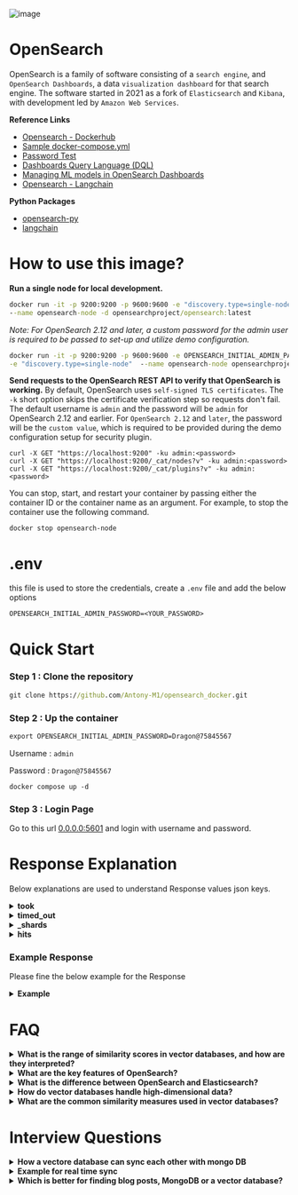![image](https://github.com/user-attachments/assets/4180c52b-cee8-4f4a-a671-a93d50a0b8b8)

# OpenSearch
OpenSearch is a family of software consisting of a `search engine`, and `OpenSearch Dashboards`, a data `visualization dashboard` for that search engine. The software started in 2021 as a fork of `Elasticsearch` and `Kibana`, with development led by `Amazon Web Services`.

**Reference Links**
* [Opensearch - Dockerhub](https://hub.docker.com/r/opensearchproject/opensearch)
* [Sample docker-compose.yml](https://opensearch.org/samples/docker-compose.yml)
* [Password Test](https://lowe.github.io/tryzxcvbn/)
* [Dashboards Query Language (DQL)](https://opensearch.org/docs/2.16/dashboards/dql)
* [Managing ML models in OpenSearch Dashboards](https://opensearch.org/docs/latest/ml-commons-plugin/ml-dashboard/)
* [Opensearch - Langchain](https://python.langchain.com/v0.2/docs/integrations/vectorstores/opensearch/)

**Python Packages**
* [opensearch-py](https://pypi.org/project/opensearch-py/)
* [langchain](https://pypi.org/project/langchain/)

# How to use this image?
**Run a single node for local development.**
```cmd
docker run -it -p 9200:9200 -p 9600:9600 -e "discovery.type=single-node" \
--name opensearch-node -d opensearchproject/opensearch:latest
```
*Note: For OpenSearch 2.12 and later, a custom password for the admin user is required to be passed to set-up and utilize demo configuration.*
```cmd
docker run -it -p 9200:9200 -p 9600:9600 -e OPENSEARCH_INITIAL_ADMIN_PASSWORD=<strong-password> \
-e "discovery.type=single-node"  --name opensearch-node opensearchproject/opensearch:latest
```
**Send requests to the OpenSearch REST API to verify that OpenSearch is working.** By default, OpenSearch uses `self-signed TLS certificates`. The `-k` short option skips the certificate verification step so requests don't fail. The default username is `admin` and the password will be `admin` for OpenSearch 2.12 and earlier. For `OpenSearch 2.12` and `later`, the password will be the `custom value`, which is required to be provided during the demo configuration setup for security plugin.
```
curl -X GET "https://localhost:9200" -ku admin:<password>
curl -X GET "https://localhost:9200/_cat/nodes?v" -ku admin:<password>
curl -X GET "https://localhost:9200/_cat/plugins?v" -ku admin:<password>
```
You can stop, start, and restart your container by passing either the container ID or the container name as an argument. For example, to stop the container use the following command.
```
docker stop opensearch-node
```
# .env
this file is used to store the credentials, create a `.env` file and add the below options
```env
OPENSEARCH_INITIAL_ADMIN_PASSWORD=<YOUR_PASSWORD>
```

# Quick Start

### Step 1 : Clone the repository
```cmd
git clone https://github.com/Antony-M1/opensearch_docker.git
```

### Step 2 : Up the container
```cmd
export OPENSEARCH_INITIAL_ADMIN_PASSWORD=Dragon@75845567
```
Username : `admin`

Password : `Dragon@75845567`

```
docker compose up -d
```

### Step 3 : Login Page

Go to this url [0.0.0.0:5601](http://0.0.0.0:5601/) and login with username and password.

# Response Explanation

Below explanations are used to understand Response values json keys.

<details>
  <summary><b>took</b></summary>

  The `took` field in the OpenSearch response indicates the amount of time (in milliseconds) that the server took to process the query. In your example, `"took": 2` means that the search query took 2 milliseconds to complete. This value helps gauge the performance of your search query execution.
</details>

<details>
  <summary><b>timed_out</b></summary>


  The `timed_out` field in the OpenSearch response indicates whether the search query timed out. 

- If `"timed_out": false`, it means the query completed within the allowed time.
- If `"timed_out": true`, it means the query took longer than the specified timeout duration and did not complete within that time frame.

A timeout could occur if the query is too complex, the dataset is large, or the server is under heavy load.
</details>


<details>
  <summary><b>_shards</b></summary>
  
  The `_shards` field in the OpenSearch response provides information about the status of the shards that were queried during the search. Shards are smaller portions of the entire index, which allow the system to parallelize the search.

Here are the details:

- **total**: The total number of shards that were involved in the search.
- **successful**: The number of shards that successfully completed the search.
- **skipped**: The number of shards that were skipped during the search (typically due to optimizations).
- **failed**: The number of shards that encountered errors or failed during the search.

In a typical response, all shards should be successful, meaning they returned data without issues. If there are failed shards, it might indicate issues like network failures, corrupted data, or heavy loads on specific nodes.
</details>


<details>
  <summary><b>hits</b></summary>
  
  The `hits` field in the OpenSearch response contains the search results and associated metadata. Here's a breakdown of its components:

- **total**: Contains the total number of documents that match the search query.
  - **value**: The number of documents matching the query.
  - **relation**: Indicates how the `value` should be interpreted (usually "eq" for an exact count).

- **max_score**: The highest score among the search results. This score reflects the relevance of the documents to the search query, with higher scores indicating higher relevance.

- **hits**: An array of documents that match the query. Each item in this array includes:
  - **_index**: The name of the index where the document is stored.
  - **_id**: The unique identifier of the document.
  - **_score**: The relevance score of the document based on the query.
  - **_source**: The actual content of the document. This is the data you indexed and queried against.

This field provides the detailed results of your search query, including the documents that matched, their relevance scores, and their metadata.
</details>

### Example Response

Please fine the below example for the Response

<details>
  <summary><b>Example</b></summary>

```json
    {
    "took": 1,
    "timed_out": false,
    "_shards": {
        "total": 46,
        "successful": 46,
        "skipped": 0,
        "failed": 0
    },
    "hits": {
        "total": {
        "value": 9,
        "relation": "eq"
        },
        "max_score": 7.341767,
        "hits": [
        {
            "_index": "frappe_framework_v1",
            "_id": "479",
            "_score": 7.341767,
            "_source": {
            "system": "You are a Frappe Framework expert.",
            "user": "How do I make an AJAX request to the server using Frappe?",
            "assistant": "You can use the `frappe.call` method to make an AJAX request to the server. This method allows you to execute a whitelisted Python method and receive its return value as a response. For example, you can call the `ping` method with `frappe.call('ping')` which will return a response with `message: 'pong'`. You can also pass arguments to the method. For example, to call the `frappe.core.doctype.user.user.get_role_profile` method with the `role_profile` argument set to 'Test', you would use `frappe.call('frappe.core.doctype.user.user.get_role_profile', { role_profile: 'Test' })`."
            }
        },
        {
            "_index": "frappe_framework_v1",
            "_id": "555",
            "_score": 7.301902,
            "_source": {
            "system": "You are a Frappe framework expert.",
            "user": "How do I call whitelisted functions in Frappe using frappe.call?",
            "assistant": """To call custom server-side functions using frappe.call, you need to make sure those functions are whitelisted. This is essential for security. Here's how it works:

    1. **Whitelist the Server-Side Function:**
    * In your server-side Python code (usually a file within your custom app), use the `@frappe.whitelist()` decorator above the function you want to make accessible through frappe.call.

    ```python
    @frappe.whitelist()
    def get_all_roles():
        # Business logic to fetch all roles
        # ...
        return value  # Return the data you want to send back to the client
    ```

    2. **Call the Function from the Client (JavaScript):**
    * In your client-side JavaScript, use frappe.call to call the whitelisted function. The `method` parameter should be the dotted path to the server-side function. For example:

    ```javascript
    frappe.call({
        method: "frappe.core.doctype.user.user.get_all_roles",  // Dotted path to the server-side function
        callback: function(r) {
        if (!r.exc) {
            // Process the returned data (r.message) if the request was successful
        }
        }
    });
    ```

    **Key Points:**
    * Whitelisting ensures that only authorized functions are accessible via frappe.call.
    * The `method` parameter in frappe.call should match the dotted path of the whitelisted function.
    * The whitelisted function on the server-side should return the data you want to send back to the client."""
            }
        },
        {
            "_index": "frappe_framework_v1",
            "_id": "552",
            "_score": 5.1666327,
            "_source": {
            "system": "You are a Frappe framework expert.",
            "user": "What is Frappe.call?",
            "assistant": "Frappe.call is a method in the Frappe framework used to manage AJAX calls, allowing asynchronous communication between the client (browser) and the server. It enables you to send requests to the server and handle responses via a callback mechanism. This makes it easier to update parts of a web page without needing to reload the entire page."
            }
        }
        ]
    }
    }
```
</details>

# FAQ
<details>
  <summary><b>What is the range of similarity scores in vector databases, and how are they interpreted?</b></summary>

In vector databases, the concept of "score" typically refers to the similarity score between vectors. This score indicates how closely two vectors match, and the range of scores can depend on the specific similarity measure used. Here are common similarity measures and their scoring ranges:

### 1. **Cosine Similarity:**
   - **Range**: -1 to 1
   - **Interpretation**: 
     - **1** indicates perfect similarity (vectors are identical in direction).
     - **-1** indicates perfect dissimilarity (vectors are diametrically opposed).
     - **0** indicates no similarity (orthogonal vectors).

### 2. **Euclidean Distance:**
   - **Range**: 0 to ∞
   - **Interpretation**:
     - **0** indicates exact match (vectors are identical).
     - Higher values indicate greater dissimilarity (larger distance between vectors).

### 3. **Dot Product:**
   - **Range**: -∞ to ∞
   - **Interpretation**:
     - Positive values indicate similarity (vectors are pointing in similar directions).
     - Negative values indicate dissimilarity (vectors are pointing in opposite directions).

### 4. **Manhattan Distance (L1 Norm):**
   - **Range**: 0 to ∞
   - **Interpretation**:
     - **0** indicates exact match.
     - Higher values indicate greater dissimilarity.

### General Notes:
- The maximum and minimum scores depend on the similarity or distance measure chosen and the characteristics of the vectors.
- For many applications, scores are often normalized or transformed to fit within a specific range, like 0 to 1 or 0 to 100, depending on the database or application.

When working with a vector database, it’s important to understand the scoring method being used to correctly interpret the results.
</details>

<details>
  <summary><b>What are the key features of OpenSearch?</b></summary>
  
Key features include `full-text search`, `real-time indexing`, `scalability`, `distributed search`, and integration with various data visualization tools like `OpenSearch Dashboards`.
</details>

<details>
  <summary><b>What is the difference between OpenSearch and Elasticsearch?</b></summary>

  OpenSearch is a `fork` of `Elasticsearch` and `Kibana` (version 7.10.2) and is maintained by the OpenSearch community. It aims to provide similar functionalities but is open-source with a different licensing model.
</details>

<details>
  <summary><b>How do vector databases handle high-dimensional data?</b></summary>

  Vector databases use specialized indexing techniques such as `approximate nearest neighbor (ANN)` algorithms to efficiently search and retrieve high-dimensional vectors.
</details>

<details>
  <summary><b>What are the common similarity measures used in vector databases?</b></summary>

  Common similarity measures include `cosine similarity`, `Euclidean distance`, and `dot product`. Each measure quantifies the similarity or dissimilarity between vectors in different ways.
</details>

# Interview Questions

<details>
  <summary><b>How a vectore database can sync each other with mongo DB</b></summary>

Synchronizing a vector database with MongoDB can be accomplished by regularly updating both databases to keep the data consistent across them. Here's a typical approach for syncing:

### 1. **Schema Mapping and Transformation:**
   - **Vector Database**: These databases store embeddings or feature vectors, typically using data structures that allow efficient similarity searches (e.g., FAISS, Milvus, Pinecone).
   - **MongoDB**: A document-based NoSQL database, which stores data in JSON-like BSON format.

   To sync, the schema from MongoDB (usually documents) must be transformed into vectors to be inserted into the vector database. Similarly, the vector database data might need to be transformed into document-like structures to be pushed to MongoDB.

### 2. **Data Transformation Logic:**
   - Ingest MongoDB documents and convert certain fields into vector representations using an embedding model (e.g., Sentence Transformers, OpenAI, Hugging Face models).
   - Insert these vectors into the vector database.
   - Store a reference in MongoDB to the corresponding vector stored in the vector database (e.g., an ID).

### 3. **Sync Strategies:**
   There are different ways to keep MongoDB and the vector database in sync:
   
   - **Real-time Sync**:
     - Use a change stream in MongoDB (available for replica sets or sharded clusters) to listen to real-time changes (insert, update, delete). Whenever a new document is inserted or updated, you can:
       1. Extract the relevant fields.
       2. Compute the embeddings (vectors) using a pre-trained model.
       3. Insert/update the vector in the vector database and update the document in MongoDB with a reference to the vector.

     MongoDB's [Change Streams](https://www.mongodb.com/docs/manual/changeStreams/) allow you to react to changes without polling.

   - **Batch Sync**:
     - Periodically batch sync documents from MongoDB to the vector database by:
       1. Querying the documents added or modified since the last sync.
       2. Computing vectors for new or updated documents.
       3. Pushing the vectors to the vector database.
     - You can schedule this using a cron job or other scheduling mechanisms.

### 4. **Conflict Resolution:**
   - Ensure that each system has a version control mechanism or timestamp field to resolve conflicts, ensuring that only the most up-to-date version of a document is kept.

### 5. **APIs for Sync:**
   - **MongoDB**: Use MongoDB drivers in Python, Node.js, or your preferred language to query data, retrieve change streams, and push updates.
   - **Vector Database**: Depending on your choice (e.g., FAISS, Milvus, Pinecone), you can use the respective API to insert and update vectors.

### Example: Real-Time Sync (with Change Streams)
Here's a simplified Python example using MongoDB and a vector database (like Milvus or FAISS):

```python
from pymongo import MongoClient
from transformers import AutoModel, AutoTokenizer
import numpy as np
from vector_db import VectorDB  # Placeholder for your vector database API

# Initialize MongoDB and vector database
client = MongoClient('mongodb://localhost:27017/')
db = client['mydatabase']
collection = db['mycollection']

vector_db = VectorDB()

# Load embedding model
tokenizer = AutoTokenizer.from_pretrained('sentence-transformers/all-mpnet-base-v2')
model = AutoModel.from_pretrained('sentence-transformers/all-mpnet-base-v2')

# Helper function to compute embeddings
def compute_embedding(text):
    inputs = tokenizer(text, return_tensors='pt', padding=True, truncation=True)
    embeddings = model(**inputs).last_hidden_state.mean(dim=1)
    return embeddings.detach().numpy()

# Real-time sync with MongoDB change stream
with collection.watch() as stream:
    for change in stream:
        if change['operationType'] == 'insert':
            doc = change['fullDocument']
            text = doc['text']  # Assuming you want to embed the 'text' field
            embedding = compute_embedding(text)
            
            # Insert vector into vector database
            vector_id = vector_db.insert(embedding)
            
            # Update MongoDB document with vector ID reference
            collection.update_one({'_id': doc['_id']}, {'$set': {'vector_id': vector_id}})
```

### 6. **Two-Way Sync (Vector DB to MongoDB):**
   - You can also reverse the sync, where changes in the vector database are pushed back to MongoDB. For example, if you're updating vector metadata in the vector database, you can propagate that to MongoDB.

### 7. **Error Handling and Logging:**
   - Ensure error handling is in place to manage any failures in syncing, and log all sync actions for debugging and monitoring.

This approach can help you maintain consistency between MongoDB and a vector database for hybrid applications involving both document and vector-based retrieval.
</details>

<details>
  <summary><b>Example for real time sync</b></summary>

In this file uploading system, once a file is successfully uploaded, it is read and divided into smaller chunks. These chunks are then processed and uploaded to a vector database for storage. The entire operation occurs asynchronously after the file upload, ensuring smooth user experience and efficient real-time processing of the file into a vectorized format. This approach helps in managing large files and enables efficient similarity search or retrieval in the vector database.
</details>

<details>
  <summary><b>Which is better for finding blog posts, MongoDB or a vector database?</b></summary>

To determine whether MongoDB or a vector database is better for finding a blog post, it depends on the type of search you're performing:

1. **MongoDB**: 
   - If you're looking for blog posts based on exact keywords, tags, or specific fields like author names, MongoDB is more suitable. It works well for structured queries and document searches using filters and indexes.

2. **Vector Database**:
   - If your search involves **semantic similarity** (e.g., finding a blog post based on its content being similar to a query rather than exact keywords), then a vector database is better. You can convert blog content into embeddings (vectors) and use similarity searches to find the most relevant posts.

### Conclusion:
- **Use MongoDB** for exact keyword or metadata-based searches.
- **Use a vector database** for content-based or semantic searches where similarity matters more than exact matches.
</details>
